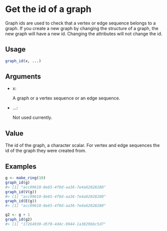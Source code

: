 # Get the id of a graph

Graph ids are used to check that a vertex or edge sequence belongs to a
graph. If you create a new graph by changing the structure of a graph,
the new graph will have a new id. Changing the attributes will not
change the id.

## Usage

``` r
graph_id(x, ...)
```

## Arguments

- x:

  A graph or a vertex sequence or an edge sequence.

- ...:

  Not used currently.

## Value

The id of the graph, a character scalar. For vertex and edge sequences
the id of the graph they were created from.

## Examples

``` r
g <- make_ring(10)
graph_id(g)
#> [1] "acc99610-8e65-4f0d-aa36-7e4a62028280"
graph_id(V(g))
#> [1] "acc99610-8e65-4f0d-aa36-7e4a62028280"
graph_id(E(g))
#> [1] "acc99610-8e65-4f0d-aa36-7e4a62028280"

g2 <- g + 1
graph_id(g2)
#> [1] "17264930-d5f0-4d4c-9944-1a3829bbc5d7"
```

